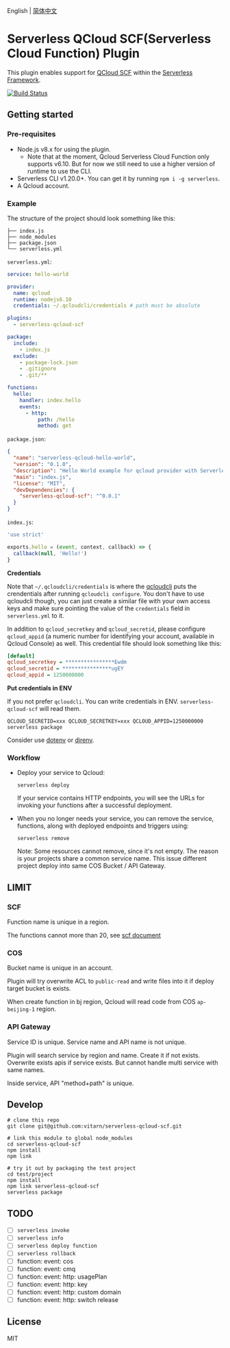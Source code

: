 English | [简体中文](./README.zh-CN.md)

# Serverless QCloud SCF(Serverless Cloud Function) Plugin

This plugin enables support for [QCloud SCF](https://cloud.tencent.com/product/scf) within the [Serverless Framework](https://github.com/serverless/serverless).

[![Build Status](https://travis-ci.org/vitarn/serverless-qcloud-scf.svg?branch=master)](https://travis-ci.org/vitarn/serverless-qcloud-scf)

## Getting started

### Pre-requisites

* Node.js v8.x for using the plugin.
  * Note that at the moment, Qcloud Serverless Cloud Function only supports v6.10. But for now we still need to use a higher version of runtime to use the CLI.
* Serverless CLI v1.20.0+. You can get it by running `npm i -g serverless`.
* A Qcloud account.

### Example

The structure of the project should look something like this:

```
├── index.js
├── node_modules
├── package.json
└── serverless.yml
```

`serverless.yml`:

```yaml
service: hello-world

provider:
  name: qcloud
  runtime: nodejs6.10
  credentials: ~/.qcloudcli/credentials # path must be absolute

plugins:
  - serverless-qcloud-scf

package:
  include:
    - index.js
  exclude:
    - package-lock.json
    - .gitignore
    - .git/**

functions:
  hello:
    handler: index.hello
    events:
      - http:
          path: /hello
          method: get
```

`package.json`:

```json
{
  "name": "serverless-qcloud-hello-world",
  "version": "0.1.0",
  "description": "Hello World example for qcloud provider with Serverless Framework.",
  "main": "index.js",
  "license": "MIT",
  "devDependencies": {
    "serverless-qcloud-scf": "^0.0.1"
  }
}
```

`index.js`:

```javascript
'use strict'

exports.hello = (event, context, callback) => {
  callback(null, 'Hello!')
}
```

**Credentials**

Note that `~/.qcloudcli/credentials` is where the [qcloudcli](https://cloud.tencent.com/product/cli) puts the crendentials after running `qcloudcli configure`. You don't have to use qcloudcli though, you can just create a similar file with your own access keys and make sure pointing the value of the `credentials` field in `serverless.yml` to it.

In addition to `qcloud_secretkey` and `qcloud_secretid`, please configure `qcloud_appid` (a numeric number for identifying your account, available in Qcloud Console) as well. This credential file should look something like this:

```ini
[default]
qcloud_secretkey = ****************Ewdm
qcloud_secretid = ****************ugEY
qcloud_appid = 1250000000
```

**Put credentials in ENV**

If you not prefer `qcloudcli`. You can write credentials in ENV. `serverless-qcloud-scf` will read them.

`QCLOUD_SECRETID=xxx QCLOUD_SECRETKEY=xxx QCLOUD_APPID=1250000000 serverless package`

Consider use [dotenv](https://github.com/motdotla/dotenv) or [direnv](https://github.com/direnv/direnv).

### Workflow

* Deploy your service to Qcloud:

  ```console
  serverless deploy
  ```

  If your service contains HTTP endpoints, you will see the URLs for invoking your functions after a successful deployment.

* When you no longer needs your service, you can remove the service, functions, along with deployed endpoints and triggers using:

  ```console
  serverless remove
  ```

  Note: Some resources cannot remove, since it's not empty. The reason is your projects share a common service name. This issue different project deploy into same COS Bucket / API Gateway.

## LIMIT

### SCF

Function name is unique in a region.

The functions cannot more than 20, see [scf document](https://cloud.tencent.com/document/product/583/11637)

### COS

Bucket name is unique in an account.

Plugin will try overwrite ACL to `public-read` and write files into it if deploy target bucket is exists.

When create function in bj region, Qcloud will read code from COS `ap-beijing-1` region.

### API Gateway

Service ID is unique. Service name and API name is not unique.

Plugin will search service by region and name. Create it if not exists. Overwrite exists apis if service exists. But cannot handle multi service with same names.

Inside service, API "method+path" is unique.

## Develop

```
# clone this repo
git clone git@github.com:vitarn/serverless-qcloud-scf.git

# link this module to global node_modules
cd serverless-qcloud-scf
npm install
npm link

# try it out by packaging the test project
cd test/project
npm install
npm link serverless-qcloud-scf
serverless package
```

## TODO

* [ ] `serverless invoke`
* [ ] `serverless info`
* [ ] `serverless deploy function`
* [ ] `serverless rollback`
* [ ] function: event: cos
* [ ] function: event: cmq
* [ ] function: event: http: usagePlan
* [ ] function: event: http: key
* [ ] function: event: http: custom domain
* [ ] function: event: http: switch release

## License

MIT

